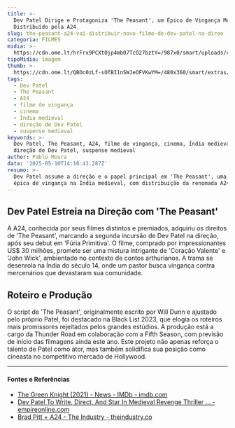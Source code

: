 ```yaml
---
title: >-
  Dev Patel Dirige e Protagoniza 'The Peasant', um Épico de Vingança Medieval
  Distribuído pela A24
slug: the-peasant-a24-vai-distribuir-novo-filme-de-dev-patel-na-direo
categoria: FILMES
midia: >-
  https://cdn.ome.lt/hrFrx9PCXtOjp4mb07TcO27bztY=/987x0/smart/uploads/conteudo/fotos/monkeyman.jpg
tipoMidia: imagem
thumb: >-
  https://cdn.ome.lt/QBOc0zLf-sOfBI1nSWJeOFVKwYM=/480x360/smart/extras/conteudos/monkeyman.jpg
tags:
  - Dev Patel
  - The Peasant
  - A24
  - filme de vingança
  - cinema
  - Índia medieval
  - direção de Dev Patel
  - suspense medieval
keywords: >-
  Dev Patel, The Peasant, A24, filme de vingança, cinema, Índia medieval,
  direção de Dev Patel, suspense medieval
author: Pablo Moura
data: '2025-05-10T14:16:41.287Z'
resumo: >-
  Dev Patel assume a direção e o papel principal em 'The Peasant', uma obra
  épica de vingança na Índia medieval, com distribuição da renomada A24.
---
```


## Dev Patel Estreia na Direção com 'The Peasant'

A A24, conhecida por seus filmes distintos e premiados, adquiriu os direitos de 'The Peasant', marcando a segunda incursão de Dev Patel na direção, após seu debut em 'Fúria Primitiva'. O filme, comprado por impressionantes US$ 30 milhões, promete ser uma mistura intrigante de 'Coração Valente' e 'John Wick', ambientado no contexto de contos arthurianos. A trama se desenrola na Índia do século 14, onde um pastor busca vingança contra mercenários que devastaram sua comunidade.

## Roteiro e Produção

O script de 'The Peasant', originalmente escrito por Will Dunn e ajustado pelo próprio Patel, foi destacado na Black List 2023, que elogia os roteiros mais promissores rejeitados pelos grandes estúdios. A produção está a cargo da Thunder Road em colaboração com a Fifth Season, com previsão de início das filmagens ainda este ano. Este projeto não apenas reforça o talento de Patel como ator, mas também solidifica sua posição como cineasta no competitivo mercado de Hollywood.

---

#### Fontes e Referências

- [The Green Knight (2021) - News - IMDb - imdb.com](https://www.imdb.com/title/tt9243804/news/)
- [Dev Patel To Write, Direct, And Star In Medieval Revenge Thriller ... - empireonline.com](https://www.empireonline.com/movies/news/dev-patel-to-write-direct-and-star-in-medieval-revenge-thriller-the-peasant/)
- [Brad Pitt + A24 - The Industry - theindustry.co](https://theindustry.co/p/brad-pitt-a24?utm_campaign=post&utm_medium=web)
